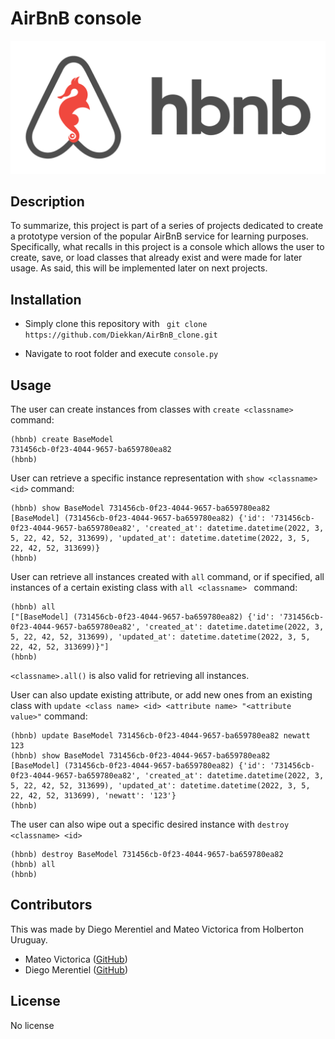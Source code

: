 # AirBnB console
![alt text](/media/hbnb_logo.png)

## Description

To summarize, this project is part of a series of projects dedicated to create a prototype version of the popular AirBnB service for learning purposes. Specifically, what recalls in this project is a console which allows the user to create, save, or load classes that already exist and were made for later usage. As said, this will be implemented later on next projects.

## Installation

- Simply clone this repository with ``` git clone https://github.com/Diekkan/AirBnB_clone.git```

- Navigate to root folder and execute ```console.py```

## Usage

The user can create instances from classes with ``` create <classname> ``` command:

```
(hbnb) create BaseModel
731456cb-0f23-4044-9657-ba659780ea82
(hbnb)
```

User can retrieve a specific instance representation with ``` show <classname> <id> ```
command:

```
(hbnb) show BaseModel 731456cb-0f23-4044-9657-ba659780ea82
[BaseModel] (731456cb-0f23-4044-9657-ba659780ea82) {'id': '731456cb-0f23-4044-9657-ba659780ea82', 'created_at': datetime.datetime(2022, 3, 5, 22, 42, 52, 313699), 'updated_at': datetime.datetime(2022, 3, 5, 22, 42, 52, 313699)}
(hbnb)
```

User can retrieve all instances created with ```all``` command, or if specified, all instances of a certain existing class with ```all <classname> ``` command:

```
(hbnb) all
["[BaseModel] (731456cb-0f23-4044-9657-ba659780ea82) {'id': '731456cb-0f23-4044-9657-ba659780ea82', 'created_at': datetime.datetime(2022, 3, 5, 22, 42, 52, 313699), 'updated_at': datetime.datetime(2022, 3, 5, 22, 42, 52, 313699)}"]
(hbnb)
```
```<classname>.all()``` is also valid for retrieving all instances.

User can also update existing attribute, or add new ones from an existing class with ``` update <class name> <id> <attribute name> "<attribute value>" ``` command:
```
(hbnb) update BaseModel 731456cb-0f23-4044-9657-ba659780ea82 newatt 123
(hbnb) show BaseModel 731456cb-0f23-4044-9657-ba659780ea82
[BaseModel] (731456cb-0f23-4044-9657-ba659780ea82) {'id': '731456cb-0f23-4044-9657-ba659780ea82', 'created_at': datetime.datetime(2022, 3, 5, 22, 42, 52, 313699), 'updated_at': datetime.datetime(2022, 3, 5, 22, 42, 52, 313699), 'newatt': '123'}
(hbnb)
```

The user can also wipe out a specific desired instance with ``` destroy <classname> <id> ```

```
(hbnb) destroy BaseModel 731456cb-0f23-4044-9657-ba659780ea82
(hbnb) all      
(hbnb) 
```

## Contributors

This was made by Diego Merentiel and Mateo Victorica from Holberton Uruguay.
- Mateo Victorica ([GitHub](https://github.com/Ual97))
- Diego Merentiel ([GitHub](https://github.com/Diekkan))

## License
No license